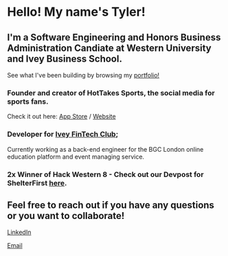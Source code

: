 # Hello! My name's Tyler!

## I'm a Software Engineering and Honors Business Administration Candiate at Western University and Ivey Business School.

See what I've been building by browsing my [portfolio!](https://tyleramirault.com)

### Founder and creator of HotTakes Sports, the social media for sports fans.
Check it out here: [App Store](http://apple.co/2VloCte) / [Website](http://hot-takes.net)

### Developer for [Ivey FinTech Club](http://iveyfintechclub.ca/index.html);
Currently working as a back-end engineer for the BGC London online education platform and event managing service.

### 2x Winner of Hack Western 8 - Check out our Devpost for ShelterFirst [here](https://devpost.com/software/shelterfirst).

## Feel free to reach out if you have any questions or you want to collaborate!

[LinkedIn](http://linkedin.com/in/tyleramirault)

[Email](mailto:tamirault.hba2023@ivey.ca)
